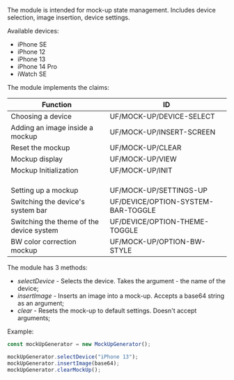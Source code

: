 The module is intended for mock-up state management. Includes device selection, image insertion, device settings.

Available devices:

- iPhone SE
- iPhone 12
- iPhone 13
- iPhone 14 Pro
- iWatch SE

The module implements the claims:

| Function                                 | ID                                 |
| ---------------------------------------- | ---------------------------------- |
| Choosing a device                        | UF/MOCK-UP/DEVICE-SELECT           |
| Adding an image inside a mockup          | UF/MOCK-UP/INSERT-SCREEN           |
| Reset the mockup                         | UF/MOCK-UP/CLEAR                   |
| Mockup display                           | UF/MOCK-UP/VIEW                    |
| Mockup Initialization                    | UF/MOCK-UP/INIT                    |
| <br /> Setting up a mockup               | <br /> UF/MOCK-UP/SETTINGS-UP      |
| Switching the device's system bar        | UF/DEVICE/OPTION-SYSTEM-BAR-TOGGLE |
| Switching the theme of the device system | UF/DEVICE/OPTION-THEME-TOGGLE      |
| BW color correction mockup               | UF/MOCK-UP/OPTION-BW-STYLE         |

The module has 3 methods:

- _selectDevice_ - Selects the device. Takes the argument - the name of the device;
- _insertImage_ - Inserts an image into a mock-up. Accepts a base64 string as an argument;
- _clear_ - Resets the mock-up to default settings. Doesn't accept arguments;

Example:

```js
const mockUpGenerator = new MockUpGenerator();

mockUpGenerator.selectDevice("iPhone 13");
mockUpGenerator.insertImage(base64);
mockUpGenerator.clearMockUp();
```
